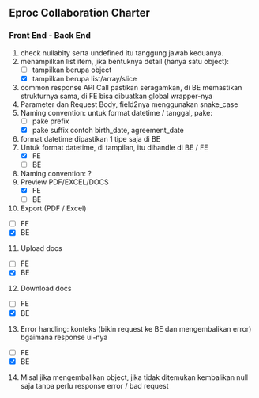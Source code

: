 ## Eproc Collaboration Charter

### Front End - Back End

1. check nullabity serta undefined itu tanggung jawab keduanya.
2. menampilkan list item, jika bentuknya detail (hanya satu object):
   - [ ] tampilkan berupa object
   - [x] tampilkan berupa list/array/slice
3. common response API Call pastikan seragamkan, di BE memastikan strukturnya sama, di FE bisa dibuatkan global wrapper-nya
4. Parameter dan Request Body, field2nya menggunakan snake_case
5. Naming convention: untuk format datetime / tanggal, pake:
   - [ ] pake prefix
   - [x] pake suffix contoh birth_date, agreement_date
6. format datetime dipastikan 1 tipe saja di BE
7. Untuk format datetime, di tampilan, itu dihandle di BE / FE
   - [x] FE
   - [ ] BE
8. Naming convention: ?
9. Preview PDF/EXCEL/DOCS
   - [x] FE
   - [ ] BE
10. Export (PDF / Excel)
   - [ ] FE
   - [x] BE
11. Upload docs
   - [ ] FE
   - [x] BE
12. Download docs
   - [ ] FE
   - [x] BE
13. Error handling: konteks (bikin request ke BE dan mengembalikan error) bgaimana response ui-nya
   - [ ] FE
   - [x] BE
14. Misal jika mengembalikan object, jika tidak ditemukan kembalikan null saja tanpa perlu response error / bad request  
